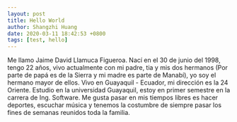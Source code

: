 ```yaml
---
layout: post
title: Hello World
author: Shangzhi Huang
date: 2020-03-11 18:42:53 +0800
tags: [test, hello]
---
```


Me llamo Jaime David Llamuca Figueroa. 
Nací en el 30 de junio del 1998, tengo 22 años, vivo actualmente con mi padre, tia y mis dos hermanos (Por parte de papá es de la Sierra y mi madre es parte de Manabí), yo soy el hermano mayor de ellos.
Vivo en Guayaquil - Ecuador, mi dirección es la 24 Oriente.
Estudio en la universidad Guayaquil, estoy en primer semestre en la carrera de Ing. Software.
Me gusta pasar en mis tiempos libres es hacer deportes, escuchar música y tenemos la costumbre de siempre pasar los fines de semanas reunidos toda la familia.

